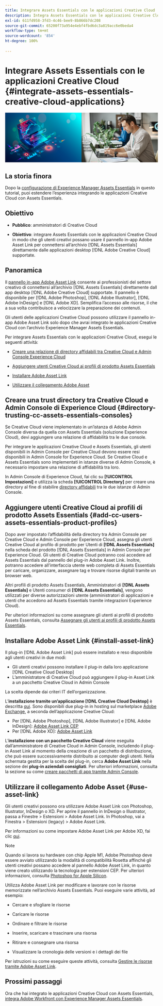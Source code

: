 ```yaml
---
title: Integrare Assets Essentials con le applicazioni Creative Cloud
description: Integra Assets Essentials con le applicazioni Creative Cloud in modo da poter usare il pannello in-app Adobe Asset Link per la connessione all’archivio  [!DNL Assets Essentials]  direttamente dalle applicazioni desktop  [!DNL Adobe Creative Cloud]  supportate.
exl-id: 611fd958-3fd3-4c46-bee9-8b866b7dc208
source-git-commit: 65200f73a954e4ebf4fbd6dc3a819acc6e0beda4
workflow-type: tm+mt
source-wordcount: '854'
ht-degree: 100%

---
```


# Integrare Assets Essentials con le applicazioni Creative Cloud {#integrate-assets-essentials-creative-cloud-applications}

![Preferenza per scegliere il tema scuro o chiaro](assets/cce-creative-cloud.png)

## La storia finora

Dopo la [configurazione di Experience Manager Assets Essentials](adminster-aem-assets-essentials.md) in questo tutorial, puoi estendere l’esperienza integrando le applicazioni Creative Cloud con Assets Essentials.

## Obiettivo

* **Pubblico**: amministratori di Creative Cloud

* **Obiettivo**: integrare Assets Essentials con le applicazioni Creative Cloud in modo che gli utenti creativi possano usare il pannello in-app Adobe Asset Link per connettersi all’archivio [!DNL Assets Essentials] direttamente dalle applicazioni desktop [!DNL Adobe Creative Cloud] supportate.

## Panoramica

Il [pannello in-app Adobe Asset Link](https://www.adobe.com/it/creativecloud/business/enterprise/adobe-asset-link.html) consente ai professionisti del settore creativo di connettersi all’archivio [!DNL Assets Essentials] direttamente dall app desktop [!DNL Adobe Creative Cloud] supportate. Il pannello è disponibile per [!DNL Adobe Photoshop], [!DNL Adobe Illustrator], [!DNL Adobe InDesign] e [!DNL Adobe XD]. Semplifica l’accesso alle risorse, il che a sua volta contribuisce a velocizzare la preparazione dei contenuti.

Gli utenti delle applicazioni Creative Cloud possono utilizzare il pannello in-app Adobe Asset Link solo dopo che avrai integrato le applicazioni Creative Cloud con l’archivio Experience Manager Assets Essentials.

Per integrare Assets Essentials con le applicazioni Creative Cloud, esegui le seguenti attività:

* [Creare una relazione di directory affidabili tra Creative Cloud e Admin Console Experience Cloud](#directory-trusting-cc-assets-essentials-consoles)

* [Aggiungere utenti Creative Cloud ai profili di prodotto Assets Essentials](#add-cc-users-assets-essentials-product-profiles)

* [Installare Adobe Asset Link](#install-asset-link)

* [Utilizzare il collegamento Adobe Asset](#use-asset-link)

## Creare una trust directory tra Creative Cloud e Admin Console di Experience Cloud {#directory-trusting-cc-assets-essentials-consoles}

Se Creative Cloud viene implementato in un’istanza di Adobe Admin Console diversa da quella con Assets Essentials (soluzione Experience Cloud), devi aggiungere una relazione di affidabilità tra le due console.

Per integrare le applicazioni Creative Cloud e Assets Essentials, gli utenti disponibili in Admin Console per Creative Cloud devono essere resi disponibili in Admin Console for Experience Cloud. Se Creative Cloud e Assets Essentials sono implementati in istanze diverse di Admin Console, è necessario impostare una relazione di affidabilità tra loro.

In Admin Console di Experience Cloud, fai clic su **[!UICONTROL Impostazioni]** e utilizza la scheda **[!UICONTROL Directory]** per creare una directory al fine di stabilire [directory affidabili](https://helpx.adobe.com/it/enterprise/using/set-up-identity.html#directory-trusting) tra le due istanze di Admin Console.

## Aggiungere utenti Creative Cloud ai profili di prodotto Assets Essentials {#add-cc-users-assets-essentials-product-profiles}

Dopo aver impostato l’affidabilità della directory tra Admin Console per Creative Cloud e Admin Console per Experience Cloud, assegna gli utenti Creative Cloud al profilo di prodotto per Utenti di **[!DNL Assets Essentials]** nella scheda del prodotto [!DNL Assets Essentials] in Admin Console per Experience Cloud. Gli utenti di Creative Cloud potranno così accedere ad Assets Essentials dal pannello del plug-in Adobe Asset Link. Inoltre, potranno accedere all’interfaccia utente web completa di Assets Essentials per caricare, organizzare, assegnare tag e trovare risorse digitali tramite un browser web.

Altri profili di prodotto Assets Essentials, Amministratori di **[!DNL Assets Essentials]** e Utenti consumer di **[!DNL Assets Essentials]**, vengono utilizzati per diverse autorizzazioni utente (amministratori di applicazioni e utenti che accedono ad Assets Essentials tramite integrazioni Experience Cloud).

Per ulteriori informazioni su come assegnare gli utenti ai profili di prodotto Assets Essentials, consulta [Assegnare gli utenti ai profili di prodotto Assets Essentials](adminster-aem-assets-essentials.md#add-users-to-product-profiles).

## Installare Adobe Asset Link {#install-asset-link}

Il plug-in [!DNL Adobe Asset Link] può essere installato e reso disponibile agli utenti creativi in due modi:

* Gli utenti creativi possono installare il plug-in dalla loro applicazione [!DNL Creative Cloud Desktop]
* L’amministratore di Creative Cloud può aggiungere il plug-in Asset Link a un pacchetto Creative Cloud in Admin Console

La scelta dipende dai criteri IT dell’organizzazione.

L’**installazione tramite un’applicazione [!DNL Creative Cloud Desktop]** è descritta [qui](https://helpx.adobe.com/it/creative-cloud/kb/installingextensionsandaddons.html). Sono disponibili due plug-in in hosting sul marketplace [Adobe Exchange](https://exchange.adobe.com/), a seconda dell’applicazione Creative Cloud:

* Per [!DNL Adobe Photoshop], [!DNL Adobe Illustrator] e [!DNL Adobe InDesign]: [Adobe Asset Link CEP](https://exchange.adobe.com/creativecloud.details.106875.adobe-asset-link-cep.html)
* Per [!DNL Adobe XD]: [Adobe Asset Link](https://exchange.adobe.com/creativecloud/plugindetails.html/app/cc/61d229b9)

L’**installazione con un pacchetto Creative Cloud** viene eseguita dall’amministratore di Creative Cloud in Admin Console, includendo il plug-in Asset Link al momento della creazione di un pacchetto di distribuzione, che può essere successivamente distribuito ai computer degli utenti. Nella schermata gestita per la scelta del plug-in, cerca **Adobe Asset Link** nella sezione dei **plug-in aziendali consigliati**. Per ulteriori informazioni, consulta la sezione su come [creare pacchetti di app tramite Admin Console](https://helpx.adobe.com/it/enterprise/using/package-apps-admin-console.html).

## Utilizzare il collegamento Adobe Asset {#use-asset-link}

Gli utenti creativi possono ora utilizzare Adobe Asset Link con Photoshop, Illustrator, InDesign o XD. Per aprire il pannello in InDesign o Illustrator, passa a Finestre > Estensioni > Adobe Asset Link. In Photoshop, vai a Finestra > Estensioni (legacy) > Adobe Asset Link.

Per informazioni su come impostare Adobe Asset Link per Adobe XD, fai clic [qui](https://helpx.adobe.com/it/enterprise/using/adobe-asset-link-for-xd.html).

>[!NOTE]
>
>Quando si lavora su hardware con chip Apple M1, Adobe Photoshop deve essere avviato utilizzando la modalità di compatibilità Rosetta affinché gli utenti creativi possano accedere al pannello Adobe Asset Link, in quanto viene creato utilizzando la tecnologia per estensioni CEP. Per ulteriori informazioni, consulta [Photoshop for Apple Silicon](https://helpx.adobe.com/it/photoshop/kb/photoshop-for-apple-silicon.html).


Utilizza Adobe Asset Link per modificare e lavorare con le risorse memorizzate nell’archivio Assets Essentials. Puoi eseguire varie attività, ad esempio:

* Cercare e sfogliare le risorse

* Caricare le risorse

* Ordinare e filtrare le risorse

* Inserire, scaricare e trascinare una risorsa

* Ritirare e consegnare una risorsa

* Visualizzare la cronologia delle versioni e i dettagli dei file

Per istruzioni su come eseguire queste attività, consulta [Gestire le risorse tramite Adobe Asset Link](https://helpx.adobe.com/it/enterprise/using/manage-assets-using-adobe-asset-link.html).

## Prossimi passaggi

Ora che hai integrato le applicazioni Creative Cloud con Assets Essentials, [integra Adobe Workfront con Experience Manager Assets Essentials](integrate-assets-essentials-workfront.md).
